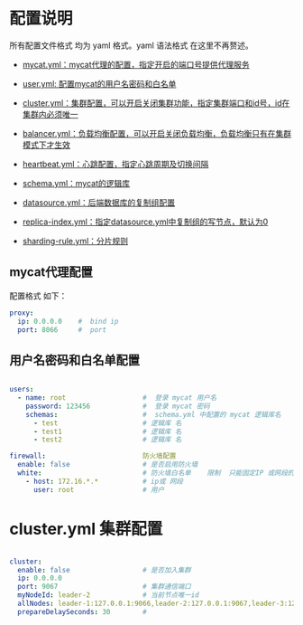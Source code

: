 # 配置说明

  所有配置文件格式 均为 yaml 格式。yaml 语法格式 在这里不再赘述。

- [mycat.yml：mycat代理的配置，指定开启的端口号提供代理服务](#mycat代理配置)

- [user.yml: 配置mycat的用户名密码和白名单](#用户名密码和白名单配置)

- [cluster.yml：集群配置，可以开启关闭集群功能，指定集群端口和id号，id在集群内必须唯一 ](./1.1.3-cluster.yml-集群配置)

- [balancer.yml：负载均衡配置，可以开启关闭负载均衡，负载均衡只有在集群模式下才生效](./1.1.4-balance.yml-负载均衡配置)

- [heartbeat.yml：心跳配置，指定心跳周期及切换间隔](./1.1.5-heartbeat.yml-心跳配置)

- [schema.yml：mycat的逻辑库](./1.1.6-schema.yml-schema-配置)

- [datasource.yml：后端数据库的复制组配置](./1.1.7-datasource.yml-配置)

- [replica-index.yml：指定datasource.yml中复制组的写节点，默认为0](./1.1.8--replica-index.yml-（禁止修改）)

- [sharding-rule.yml：分片规则](./1.1.9-sharding-rule.yml-分片规则)

mycat代理配置
------

配置格式 如下：

```yaml
proxy:
  ip: 0.0.0.0    #  bind ip
  port: 8066     #  port
```

用户名密码和白名单配置
------

```yaml

users:
  - name: root                   #  登录 mycat 用户名
    password: 123456             #  登录 mycat 密码
    schemas:                     #  schema.yml 中配置的 mycat 逻辑库名
      - test                     # 逻辑库 名
      - test1                    # 逻辑库 名
      - test2                    # 逻辑库 名

firewall:                        防火墙配置
  enable: false                  # 是否启用防火墙
  white:                         # 防火墙白名单    限制  只能固定IP 或网段的 用户可以登录
    - host: 172.16.*.*           # ip或 网段
      user: root                 # 用户
```

# cluster.yml 集群配置

```yaml

cluster:
  enable: false                  # 是否加入集群
  ip: 0.0.0.0
  port: 9067                     # 集群通信端口
  myNodeId: leader-2             # 当前节点唯一id
  allNodes: leader-1:127.0.0.1:9066,leader-2:127.0.0.1:9067,leader-3:127.0.0.1:9068
  prepareDelaySeconds: 30        # 

```
